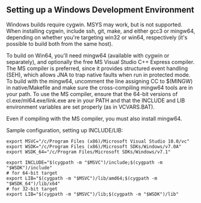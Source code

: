 ## Setting up a Windows Development Environment

Windows builds require cygwin.  MSYS may work, but is not supported.
When installing cygwin, include ssh, git, make, and either gcc3 or mingw64, 
depending on whether you're targeting win32 or win64, respectively (it's 
possible to build both from the same host).
 
To build on Win64, you'll need mingw64 (available with cygwin or separately),
and optionally the free MS Visual Studio C++ Express compiler.  The MS
compiler is preferred, since it provides structured event handling (SEH),
which allows JNA to trap native faults when run in protected mode.  To build
with the mingw64, uncomment the line assigning CC to $(MINGW) in
native/Makefile and make sure the cross-compiling mingw64 tools are in your
path.  To use the MS compiler, ensure that the 64-bit versions of
cl.exe/ml64.exe/link.exe are in your PATH and that the INCLUDE and LIB
environment variables are set properly (as in VCVARS.BAT). 

Even if compiling with the MS compiler, you must also install mingw64.

Sample configuration, setting up INCLUDE/LIB:
``` shell
export MSVC="/c/Program Files (x86)/Microsoft Visual Studio 10.0/vc"
export WSDK="/c/Program Files (x86)/Microsoft SDKs/Windows/v7.0A"
export WSDK_64="/c/Program Files/Microsoft SDKs/Windows/v7.1"

export INCLUDE="$(cygpath -m "$MSVC")/include;$(cygpath -m "$WSDK")/include"
# for 64-bit target
export LIB="$(cygpath -m "$MSVC")/lib/amd64;$(cygpath -m "$WSDK_64")/lib/x64"
# for 32-bit target
export LIB="$(cygpath -m "$MSVC")/lib;$(cygpath -m "$WSDK")/lib"
```

